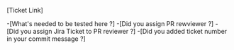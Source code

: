 [Ticket Link]

-[What's needed to be tested here ?]
-[Did you assign PR rewviewer ?]
-[Did you assign Jira Ticket to PR reviewer ?]
-[Did you added ticket number in your commit message ?]
